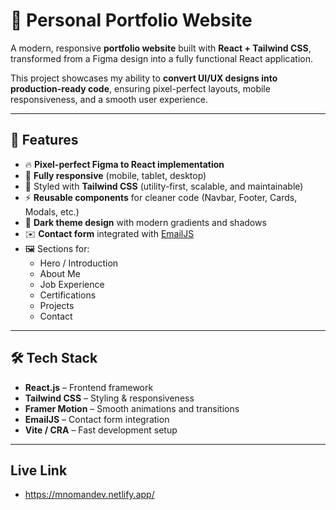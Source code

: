 # 🎨 Personal Portfolio Website

A modern, responsive **portfolio website** built with **React + Tailwind CSS**, transformed from a Figma design into a fully functional React application.  

This project showcases my ability to **convert UI/UX designs into production-ready code**, ensuring pixel-perfect layouts, mobile responsiveness, and a smooth user experience.

---

## 🚀 Features

- 🔥 **Pixel-perfect Figma to React implementation**  
- 📱 **Fully responsive** (mobile, tablet, desktop)  
- 🎨 Styled with **Tailwind CSS** (utility-first, scalable, and maintainable)  
- ⚡ **Reusable components** for cleaner code (Navbar, Footer, Cards, Modals, etc.)  
- 🌙 **Dark theme design** with modern gradients and shadows  
- ✉️ **Contact form** integrated with [EmailJS](https://www.emailjs.com/)  
- 🖼️ Sections for:
  - Hero / Introduction  
  - About Me  
  - Job Experience  
  - Certifications  
  - Projects  
  - Contact  

---

## 🛠️ Tech Stack

- **React.js** – Frontend framework  
- **Tailwind CSS** – Styling & responsiveness  
- **Framer Motion** – Smooth animations and transitions  
- **EmailJS** – Contact form integration  
- **Vite / CRA** – Fast development setup  

---

## Live Link
- https://mnomandev.netlify.app/

